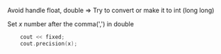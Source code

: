 Avoid handle float, double
=> Try to convert or make it to int (long long)

Set $x$ number after the comma(',') in double
```C++
    cout << fixed;
    cout.precision(x);
```
